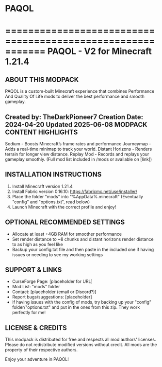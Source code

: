 # PAQOL
===========================================================
                PAQOL - V2 for Minecraft 1.21.4
===========================================================

  ABOUT THIS MODPACK
-----------------------------------------------------------
PAQOL is a custom-built Minecraft experience that 
combines Performance And Quality Of Life mods to 
deliver the best performance and smooth gameplay.

Created by: TheDarkPioneer7
Creation Date: 2024-04-20
Updated 2025-06-08
  MODPACK CONTENT HIGHLIGHTS
-----------------------------------------------------------
Sodium - Boosts Minecraft’s frame rates and performance
Journeymap - Adds a real-time minimap to track your world.
Distant Horizons - Renders terrain for longer view distance.
Replay Mod - Records and replays your gameplay smoothly.
(Full mod list included in /mods or available on [link])

  INSTALLATION INSTRUCTIONS
-----------------------------------------------------------
1. Install Minecraft version 1.21.4
2. Install Fabric version 0.16.10:
   https://fabricmc.net/use/installer/
3. Place the folder "mods" into "%AppData%\.minecraft"
   (Eventually "config" and "options.txt", read below)
4. Launch Minecraft with the correct profile and enjoy!

 OPTIONAL RECOMMENDED SETTINGS
-----------------------------------------------------------
- Allocate at least +4GB RAM for smoother performance
- Set render distance to ~8 chunks and distant horizons 
  render distance to as high as you feel like
- Backup your config.txt file and then paste in the included
  one if having issues or needing to see my working settings

 SUPPORT & LINKS
-----------------------------------------------------------
- CurseForge Page: [placeholder for URL]
- Mod List: "mods" folder
- Contact: [placeholder (email or Discord?)]
- Report bugs/suggestions: [placeholder]
- If having issues with the config of mods, try backing up 
  your "config" folder/"options.txt" and put in the ones 
  from this zip. They work perfectly for me!

 LICENSE & CREDITS
-----------------------------------------------------------
This modpack is distributed for free and respects all mod authors'
licenses. Please do not redistribute modified versions without credit.
All mods are the property of their respective authors.


Enjoy your adventure in PAQOL!
